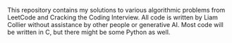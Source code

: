 This repository contains my solutions to various algorithmic problems from LeetCode and Cracking the Coding Interview.
All code is written by Liam Collier without assistance by other people or generative AI.
Most code will be written in C, but there might be some Python as well.
